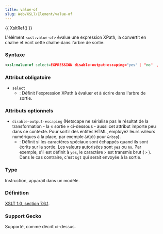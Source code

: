 ```yaml
---
title: value-of
slug: Web/XSLT/Element/value-of
---
```


{{ XsltRef() }}

L'élément `<xsl:value-of>` évalue une expression XPath, la convertit en chaîne et écrit cette chaîne dans l'arbre de sortie.

### Syntaxe

```xml
<xsl:value-of select=EXPRESSION disable-output-escaping="yes" | "no"  />
```

### Attribut obligatoire

- `select`
  - : Définit l'expression XPath à évaluer et à écrire dans l'arbre de sortie.

### Attributs optionnels

- `disable-output-escaping` (Netscape ne sérialise pas le résultat de la transformation - la «&nbsp;sortie&nbsp;» ci-dessous - aussi cet attribut importe peu dans ce contexte. Pour sortir des entités HTML, employez leurs valeurs numériques à la place, par exemple `&#160` pour `&nbsp`).
  - : Définit si les caractères spéciaux sont échappés quand ils sont écrits sur la sortie. Les valeurs autorisées sont `yes` ou `no`. Par exemple, s'il est définit à `yes`, le caractère `>` est transmis brut ( `>` ). Dans le cas contraire, c'est `&gt` qui serait envoyée à la sortie.

### Type

Instruction, apparaît dans un modèle.

### Définition

[XSLT 1.0, section 7.6.1](http://www.w3.org/TR/xslt#value-of).

### Support Gecko

Supporté, comme décrit ci-dessus.
